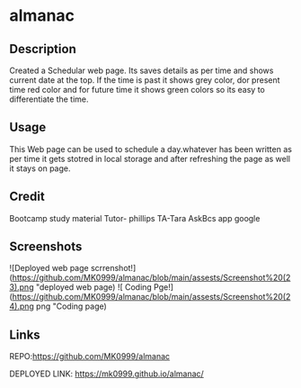 # almanac

## Description
Created a Schedular web page. Its saves details as per time and shows current date at the top.  If the time is past it shows grey color, dor present time red color and for future time it shows green colors so its easy to differentiate the time.

## Usage
This Web page can be used to schedule a day.whatever has been written as per time it gets stotred in local storage and after refreshing the page as well it stays on page.
## Credit
Bootcamp study material
Tutor- phillips
TA-Tara
AskBcs app
google

## Screenshots
![Deployed web page scrrenshot!](https://github.com/MK0999/almanac/blob/main/assests/Screenshot%20(23).png "deployed web page)
![ Coding Pge!](https://github.com/MK0999/almanac/blob/main/assests/Screenshot%20(24).png png "Coding page)



## Links
REPO:https://github.com/MK0999/almanac


DEPLOYED LINK: https://mk0999.github.io/almanac/
